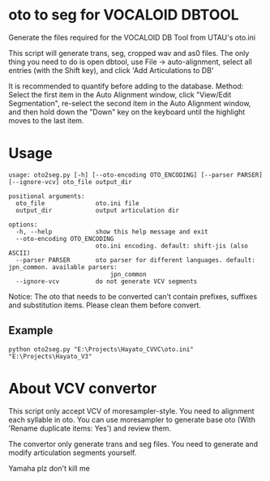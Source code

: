 # oto to seg for VOCALOID DBTOOL
Generate the files required for the VOCALOID DB Tool from UTAU's oto.ini

This script will generate trans, seg, cropped wav and as0 files. The only thing you need to do is open dbtool, use File -> auto-alignment, select all entries (with the Shift key), and click 'Add Articulations to DB'

It is recommended to quantify before adding to the database. Method: Select the first item in the Auto Alignment window, click "View/Edit Segmentation", re-select the second item in the Auto Alignment window, and then hold down the "Down" key on the keyboard until the highlight moves to the last item.

# Usage
```
usage: oto2seg.py [-h] [--oto-encoding OTO_ENCODING] [--parser PARSER] [--ignore-vcv] oto_file output_dir

positional arguments:
  oto_file              oto.ini file
  output_dir            output articulation dir

options:
  -h, --help            show this help message and exit
  --oto-encoding OTO_ENCODING
                        oto.ini encoding. default: shift-jis (also ASCII)
  --parser PARSER       oto parser for different languages. default: jpn_common. available parsers:
                            jpn_common
  --ignore-vcv          do not generate VCV segments
```

Notice: The oto that needs to be converted can't contain prefixes, suffixes and substitution items. Please clean them before convert.

## Example
```
python oto2seg.py "E:\Projects\Hayato_CVVC\oto.ini" "E:\Projects\Hayato_V3"
```


# About VCV convertor
This script only accept VCV of moresampler-style. You need to alignment each syllable in oto. You can use moresampler to generate base oto (With 'Rename duplicate items: Yes') and review them.

The convertor only generate trans and seg files. You need to generate and modify articulation segments yourself.

Yamaha plz don't kill me